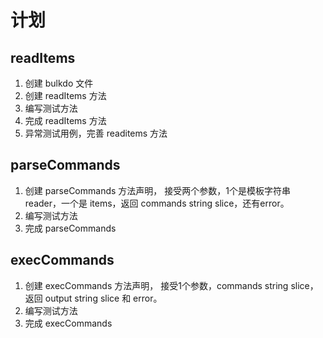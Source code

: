 # 计划

## readItems

1. 创建 bulkdo 文件
2. 创建 readItems 方法
3. 编写测试方法
4. 完成 readItems 方法
5. 异常测试用例，完善 readitems 方法

## parseCommands

1. 创建 parseCommands 方法声明， 接受两个参数，1个是模板字符串reader，一个是 items，返回 commands string slice，还有error。
2. 编写测试方法
3. 完成 parseCommands

## execCommands

1. 创建 execCommands 方法声明， 接受1个参数，commands string slice，返回 output string slice 和 error。
2. 编写测试方法
3. 完成 execCommands

